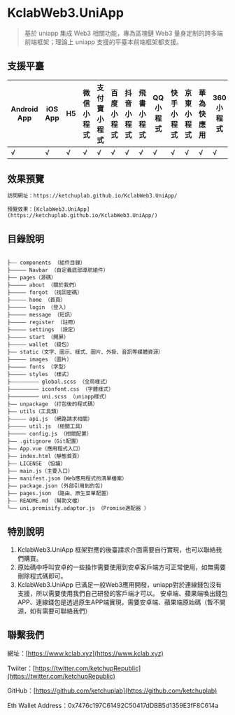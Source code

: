 # KclabWeb3.UniApp

> 基於 uniapp 集成 Web3 相關功能，專為區塊鏈 Web3 量身定制的跨多端前端框架；理論上 uniapp 支援的平臺本前端框架都支援。

## 支援平臺

|Android App|iOS App|H5|微信小程式|支付寶小程式|百度小程式|抖音小程式|飛書小程式|QQ小程式|快手小程式|京東小程式|華為快應用|360小程式|
|--|--|--|--|--|--|--|--|--|--|--|--|--|
|√|√|√|√|√|√|√|√|√|√|√|√|√|

## 效果預覽

```html
訪問網址：https://ketchuplab.github.io/KclabWeb3.UniApp/
```

```
預覽效果：[KclabWeb3.UniApp](https://ketchuplab.github.io/KclabWeb3.UniApp/)
```

## 目錄說明

```目錄說明

├—— components （組件目錄）
├————— Navbar （自定義底部導航組件）
├—— pages（源碼）
├————— about （關於我們）
├————— forgot （找回密碼）
├————— home （首頁）
├————— login （登入）
├————— message （短訊）
├————— register （註冊）
├————— settings （設定）
├————— start （開屏）
├————— wallet （錢包）
├—— static（文字、圖示、樣式、圖片、外掛、音訊等媒體資源）
├————— images （圖片）
├————— fonts （字型）
├————— styles （樣式）
├————————— global.scss （全局樣式）
├————————— iconfont.css （字體樣式）
├————————— uni.scss （uniapp樣式）
├—— unpackage （打包後的程式碼）
├—— utils（工具類）
├————— api.js （網路請求相關）
├————— util.js （相關工具）
├————— config.js （相關配置）
├—— .gitignore（Git配置）
├—— App.vue（應用程式入口）
├—— index.html（靜態首頁）
├—— LICENSE （協議）
├—— main.js（主要入口）
├—— manifest.json（Web應用程式的清單檔案）
├—— package.json (外部引用到的包)
├—— pages.json （路由、原生菜單配置）
├—— README.md （幫助文檔）
└—— uni.promisify.adaptor.js （Promise適配器 ）

```

## 特別說明

1. KclabWeb3.UniApp 框架對應的後臺請求介面需要自行實現，也可以聯絡我們購買。
2. 原始碼中呼叫安卓的一些操作需要使用到安卓客戶端方可正常使用，如無需要刪除程式碼即可。
3. KclabWeb3.UniApp 已滿足一般Web3應用開發，uniapp對於連線錢包沒有支援，所以需要使用我們自己研發的客戶端才可以。 安卓端、蘋果端喚出錢包APP、連線錢包是透過原生APP端實現，需要安卓端、蘋果端原始碼（暫不開源，如有需要可聯絡我們）

## 聯繫我們

網址：[https://www.kclab.xyz](https://www.kclab.xyz)

Twiiter：[https://twitter.com/ketchupRepublic](https://twitter.com/ketchupRepublic)

GitHub：[https://github.com/ketchuplab](https://github.com/ketchuplab)

Eth Wallet Address：0x7476c197C61492C50417dDBB5d1359E3fF8C614a
